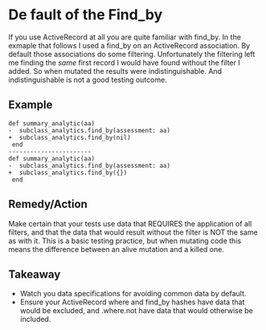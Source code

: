 # De fault of the Find_by

If you use ActiveRecord at all you are quite familiar with find_by. In the exmaple that follows I used a find_by on an ActiveRecord association. By default those associations do some filtering. Unfortunately the filtering left me finding the *same* first record I would have found without the filter I added. So when mutated the results were indistinguishable. And indistinguishable is not a good testing outcome.


## Example

```
def summary_analytic(aa)
-  subclass_analytics.find_by(assessment: aa)
+  subclass_analytics.find_by(nil)
 end
-----------------------
def summary_analytic(aa)
-  subclass_analytics.find_by(assessment: aa)
+  subclass_analytics.find_by({})
 end
```

## Remedy/Action

Make certain that your tests use data that REQUIRES the application of all filters, and that the data that would result without the filter is NOT the same as with it. This is a basic testing practice, but when mutating code this means the difference between an alive mutation and a killed one.


## Takeaway

- Watch you data specifications for avoiding common data by default.
- Ensure your ActiveRecord where and find_by hashes have data that would be excluded, and .where.not have data that would otherwise be included.